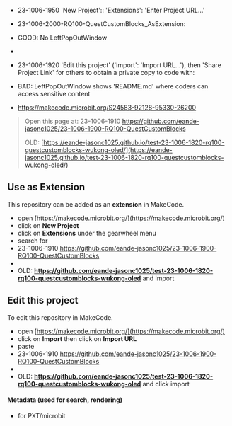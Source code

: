 * 23-1006-1950 'New Project':: 'Extensions': 'Enter Project URL...'
* 23-1006-2000-RQ100-QuestCustomBlocks_AsExtension: 
* GOOD: No LeftPopOutWindow
* 

* 23-1006-1920 'Edit this project' ('Import': 'Import URL...'), then 'Share Project Link' for others to obtain a private copy to code with:
* BAD: LeftPopOutWindow shows 'README.md' where coders can access sensitive content
* https://makecode.microbit.org/S24583-92128-95330-26200
  

> Open this page at:
> 23-1006-1910 https://github.com/eande-jasonc1025/23-1006-1900-RQ100-QuestCustomBlocks
>
> OLD: [https://eande-jasonc1025.github.io/test-23-1006-1820-rq100-questcustomblocks-wukong-oled/](https://eande-jasonc1025.github.io/test-23-1006-1820-rq100-questcustomblocks-wukong-oled/)

## Use as Extension

This repository can be added as an **extension** in MakeCode.

* open [https://makecode.microbit.org/](https://makecode.microbit.org/)
* click on **New Project**
* click on **Extensions** under the gearwheel menu
* search for
* 23-1006-1910 https://github.com/eande-jasonc1025/23-1006-1900-RQ100-QuestCustomBlocks
* 
* OLD: **https://github.com/eande-jasonc1025/test-23-1006-1820-rq100-questcustomblocks-wukong-oled** and import

## Edit this project

To edit this repository in MakeCode.

* open [https://makecode.microbit.org/](https://makecode.microbit.org/)
* click on **Import** then click on **Import URL**
* paste
* 23-1006-1910 https://github.com/eande-jasonc1025/23-1006-1900-RQ100-QuestCustomBlocks
* 
* OLD: **https://github.com/eande-jasonc1025/test-23-1006-1820-rq100-questcustomblocks-wukong-oled** and click import

#### Metadata (used for search, rendering)

* for PXT/microbit
<script src="https://makecode.com/gh-pages-embed.js"></script><script>makeCodeRender("{{ site.makecode.home_url }}", "{{ site.github.owner_name }}/{{ site.github.repository_name }}");</script>
